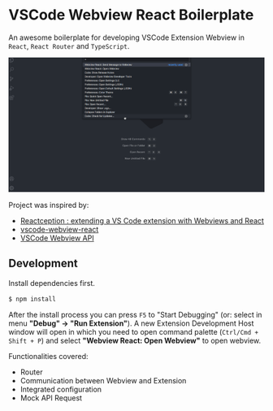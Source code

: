 # VSCode Webview React Boilerplate

An awesome boilerplate for developing VSCode Extension Webview in `React`, `React Router` and `TypeScript`.

![screenshot](screenshot.gif)

Project was inspired by:
- [Reactception : extending a VS Code extension with Webviews and React](https://medium.com/younited-tech-blog/reactception-extending-vs-code-extension-with-webviews-and-react-12be2a5898fd)
- [vscode-webview-react](https://github.com/rebornix/vscode-webview-react)
- [VSCode Webview API](https://code.visualstudio.com/api/extension-guides/webview)

## Development

Install dependencies first.

```bash
$ npm install
```

After the install process you can press `F5` to "Start Debugging" (or: select in menu **"Debug" -> "Run Extension"**). A new Extension Development Host window will open in which you need to open command palette (`Ctrl/Cmd + Shift + P`) and select **"Webview React: Open Webview"** to open webview.

Functionalities covered:
- Router
- Communication between Webview and Extension
- Integrated configuration
- Mock API Request